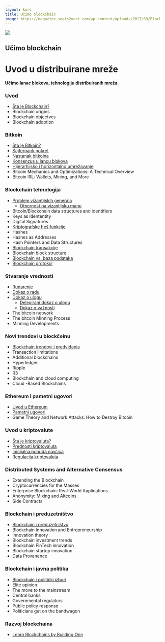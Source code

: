 ```yaml
---
layout: kurs
title: Učimo blockchain
image: https://magazine.seats2meet.com/wp-content/uploads/2017/09/Blockchain.jpg
---
```


![]({{page.image}})

## Učimo blockchain
# Uvod u distribuirane mreže

**Učimo lanac blokova, tehnologiju distribuiranih mreža.**

### Uvod

- [Šta je Blockchain?](/sta-je-blockchain)
- Blockchain origins
- Blockchain objectves
- Blockchain adoption

### Bitkoin

- [Šta je Bitkoin?](/sta-je-bitkoin)
- [Sajferpank pokret](/sajferpank-pokret)
- [Nastanak bitkoina](/nastanak-bitkoina)
- [Konsenzus u lancu blokova](/konsenzus-u-blockchainu)
- [Hijerarhijsko i horizontalno umrežavanje](/hijerarhijsko-i-horizontalno-umrezavanje)
- Bitcoin Mechanics and Optimizations: A Technical Overview
- Bitcoin IRL: Wallets, Mining, and More

### Blockchain tehnologija

- [Problem vizantijskih generala](/problem-vizantijskih-generala)
  - [Otpornost na vizantijsku manu](/byzantine-fault-tolerance)
- Bitcoin/Blockchain data structures and identifiers
- Keys as Idententity
- Digital Signatures
- [Kriptografske heš funkcije](/kriptografske-hash-funkcije)
- Hashes
- Hashes as Addresses
- Hash Pointers and Data Structures
- [Blockchain transakcije](/blockchain-transakcije)
- Blockchain block structure
- [Blockchain vs. baza podataka](/blockchain-vs-baza-podataka)
- [Blockchain protokol](/blockchain-protokol)

### Stvaranje vrednosti

- [Rudarenje](/rudarenje)
- [Dokaz o radu](/dokaz-o-radu)
- [Dokaz o ulogu](/dokaz-o-ulogu)
  - [Delegirani dokaz o ulogu](/delegirani-dokaz-o-ulogu)
  - [Dokaz o važnosti](/dokaz-o-vaznosti)
- The bitcoin network
- The bitcoin Minning Process
- Minning Developments

### Novi trendovi u blockčeinu

- [Blockchain trendovi i predviđanja](/blockchain-trendovi)
- Transaction limitations
- Additional blockchains
- Hyperledger
- Ripple
- R3
- Blockchain and cloud computing
- Cloud -Based Blockchains

### Ethereum i pametni ugovori

- [Uvod u Ethereum](/ethereum)
- [Pametni ugovori](/pametni-ugovori)
- Game Theory and Network Attacks: How to Destroy Bitcoin

### Uvod u kriptovalute

- [Šta je kriptovaluta?](/sta-je-kriptovaluta)
- [Prednosti kriptovaluta](/prednosti-kriptovaluta)
- [Inicijalna ponuda novčića](/inicijalna-ponuda-novcica)
- [Regulacija kriptovaluta](/regulacija-kriptovaluta)

### Distributed Systems and Alternative Consensus

- Extending the Blockchain
- Cryptocurrencies for the Masses
- Enterprise Blockchain: Real-World Applications
- Anonymity: Mixing and Altcoins
- Side Contracts

### Blockchain i preduzetništvo

- [Blockchain i preduzetništvo](/blockchain-i-preduzetnistvo)
- Blockchain Innovation and Entrepreneurship
- Innovation theory
- Blockchain investment trends
- Blockchain FinTech innovation
- Blockchain startup innovation
- Data Provanence

### Blockchain i javna politika

- [Blockchain i politički izbori](/blockchain-i-izbori)
- Elite opinion
- The move to the mainstream
- Central banks
- Governmental regulators
- Public policy response
- Politicians get on the bandwagon

### Razvoj blockchaina

- [Learn Blockchains by Building One](https://hackernoon.com/learn-blockchains-by-building-one--f46)
